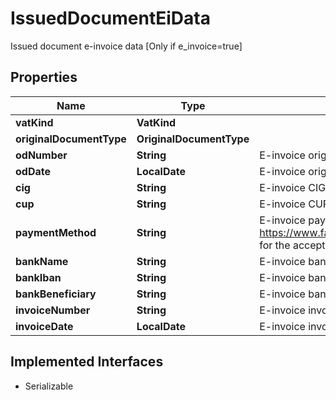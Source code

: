 

# IssuedDocumentEiData

Issued document e-invoice data [Only if e_invoice=true]

## Properties

| Name | Type | Description | Notes |
|------------ | ------------- | ------------- | -------------|
|**vatKind** | **VatKind** |  |  [optional] |
|**originalDocumentType** | **OriginalDocumentType** |  |  [optional] |
|**odNumber** | **String** | E-invoice original document number |  [optional] |
|**odDate** | **LocalDate** | E-invoice original document date |  [optional] |
|**cig** | **String** | E-invoice CIG |  [optional] |
|**cup** | **String** | E-invoice CUP |  [optional] |
|**paymentMethod** | **String** | E-invoice payment method [required for e-invoices](see https://www.fatturapa.gov.it/export/documenti/fatturapa/v1.2.2/Rappresentazione_Tabellare_FattOrdinaria_V1.2.2.pdf for the accepted values of ModalitaPagamento) |  [optional] |
|**bankName** | **String** | E-invoice bank name |  [optional] |
|**bankIban** | **String** | E-invoice bank IBAN |  [optional] |
|**bankBeneficiary** | **String** | E-invoice bank beneficiary |  [optional] |
|**invoiceNumber** | **String** | E-invoice invoice number |  [optional] |
|**invoiceDate** | **LocalDate** | E-invoice invoice date |  [optional] |


## Implemented Interfaces

* Serializable


